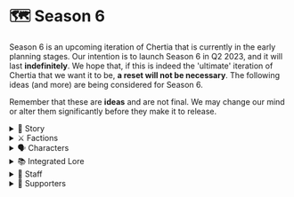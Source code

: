 # 🗺 Season 6

Season 6 is an upcoming iteration of Chertia that is currently in the early planning stages. Our intention is to launch Season 6 in Q2 2023, and it will last **indefinitely**. We hope that, if this is indeed the 'ultimate' iteration of Chertia that we want it to be, **a reset will not be necessary**. The following ideas (and more) are being considered for Season 6.

Remember that these are **ideas** and are not final. We may change our mind or alter them significantly before they make it to release.

<details>

<summary>📖 Story</summary>

Season 6 will be a soft reset of the story. Most (if not all) player characters will be reset, and the story will take place at a significantly different time from Season 5.

The story of Season 6 will revolve around the factions. Similar to Season 4, there will be no gods in the story; the story will revolve around mortal characters.

As a result, player characters will have far more importance in the story. They will be able to change the direction of events completely. For example, two factions may begin a conflict, and the story may shift to working through that conflict (or escalating it).

Players will work closely with staff members, outside of the server, to influence and change the main story.

</details>

<details>

<summary>⚔️ Factions</summary>

Season 6 may feature a factions system. The characters will be split into several 'factions', each with a different set of ideas and goals.

The players will still come together for events, but factions will be a way for characters to distinguish themselves and their ideas.

Factions will have territories and bases.

</details>

<details>

<summary>🗣️ Characters</summary>

The biggest change to characters is that they will all originate from **in-world**. Players will use the lore to create an origin for their character. New players, who may struggle with this, will have the option to have their character originate from out-of-world. See the "integrated lore" section to learn how we plan to achieve this.

Attributes will be removed and replaced with a levelling system. Players will set their base stats, and will be able to earn 'points' that they can allocate to their character's skills, as they see fit. Points will be earned through contributions to their faction and in the main storyline.

Players will be able to select from a list of 'titles' for their character. For example, "Alexander the Brave" and "Julia the Generous". This will allow players to easily define their characters, while providing a brief but effective overview of the character for other players. Titles can be selected from a list, or gifted to a character by staff or story characters.

Instead of chat colours being tied to players, they will be tied to characters. When you create a new character, you will have a new chat colour.

</details>

<details>

<summary>📚 Integrated Lore</summary>

Between Q4 2022 and Q2 2023, we want to create a significant library of lore surrounding the world of Divian.&#x20;

To achieve this, we will work with the community to create 'articles'. These articles will revolve around people, groups, places, and events. We will use a secondary Discord server to draft, edit, and finalize these articles. At the end of the process, the articles will be uploaded to this wiki.

Communication about how to join this process will be shared soon.

</details>

<details>

<summary>👑 Staff</summary>

The structure of the staff team will change. Staff members will become "Storytellers", and will have the ability to work with players to change the storyline of the server.&#x20;

</details>

<details>

<summary>💚 Supporters</summary>

Supporters will not have more influence on the story. They will be able to select from additional titles, and will be able to select their character's colour scheme. Additional customization options may be available for supporters.

</details>
